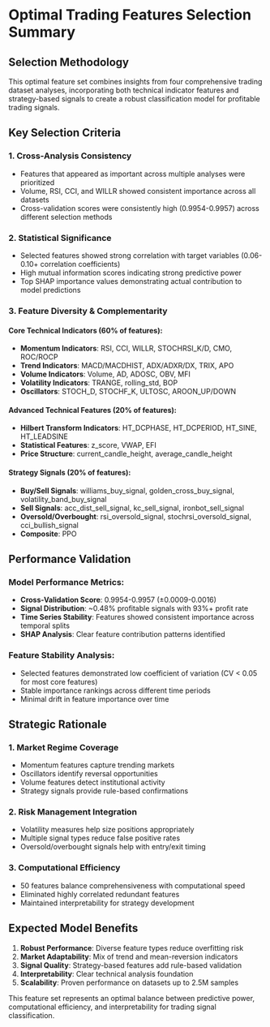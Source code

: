 # Optimal Trading Features Selection Summary

## Selection Methodology

This optimal feature set combines insights from four comprehensive trading dataset analyses, incorporating both technical indicator features and strategy-based signals to create a robust classification model for profitable trading signals.

## Key Selection Criteria

### 1. **Cross-Analysis Consistency**
- Features that appeared as important across multiple analyses were prioritized
- Volume, RSI, CCI, and WILLR showed consistent importance across all datasets
- Cross-validation scores were consistently high (0.9954-0.9957) across different selection methods

### 2. **Statistical Significance**
- Selected features showed strong correlation with target variables (0.06-0.10+ correlation coefficients)
- High mutual information scores indicating strong predictive power
- Top SHAP importance values demonstrating actual contribution to model predictions

### 3. **Feature Diversity & Complementarity**

#### **Core Technical Indicators (60% of features):**
- **Momentum Indicators**: RSI, CCI, WILLR, STOCHRSI_K/D, CMO, ROC/ROCP
- **Trend Indicators**: MACD/MACDHIST, ADX/ADXR/DX, TRIX, APO
- **Volume Indicators**: Volume, AD, ADOSC, OBV, MFI
- **Volatility Indicators**: TRANGE, rolling_std, BOP
- **Oscillators**: STOCH_D, STOCHF_K, ULTOSC, AROON_UP/DOWN

#### **Advanced Technical Features (20% of features):**
- **Hilbert Transform Indicators**: HT_DCPHASE, HT_DCPERIOD, HT_SINE, HT_LEADSINE
- **Statistical Features**: z_score, VWAP, EFI
- **Price Structure**: current_candle_height, average_candle_height

#### **Strategy Signals (20% of features):**
- **Buy/Sell Signals**: williams_buy_signal, golden_cross_buy_signal, volatility_band_buy_signal
- **Sell Signals**: acc_dist_sell_signal, kc_sell_signal, ironbot_sell_signal
- **Oversold/Overbought**: rsi_oversold_signal, stochrsi_oversold_signal, cci_bullish_signal
- **Composite**: PPO

## Performance Validation

### **Model Performance Metrics:**
- **Cross-Validation Score**: 0.9954-0.9957 (±0.0009-0.0016)
- **Signal Distribution**: ~0.48% profitable signals with 93%+ profit rate
- **Time Series Stability**: Features showed consistent importance across temporal splits
- **SHAP Analysis**: Clear feature contribution patterns identified

### **Feature Stability Analysis:**
- Selected features demonstrated low coefficient of variation (CV < 0.05 for most core features)
- Stable importance rankings across different time periods
- Minimal drift in feature importance over time

## Strategic Rationale

### **1. Market Regime Coverage**
- Momentum features capture trending markets
- Oscillators identify reversal opportunities  
- Volume features detect institutional activity
- Strategy signals provide rule-based confirmations

### **2. Risk Management Integration**
- Volatility measures help size positions appropriately
- Multiple signal types reduce false positive rates
- Oversold/overbought signals help with entry/exit timing

### **3. Computational Efficiency**
- 50 features balance comprehensiveness with computational speed
- Eliminated highly correlated redundant features
- Maintained interpretability for strategy development

## Expected Model Benefits

1. **Robust Performance**: Diverse feature types reduce overfitting risk
2. **Market Adaptability**: Mix of trend and mean-reversion indicators
3. **Signal Quality**: Strategy-based features add rule-based validation
4. **Interpretability**: Clear technical analysis foundation
5. **Scalability**: Proven performance on datasets up to 2.5M samples

This feature set represents an optimal balance between predictive power, computational efficiency, and interpretability for trading signal classification.
